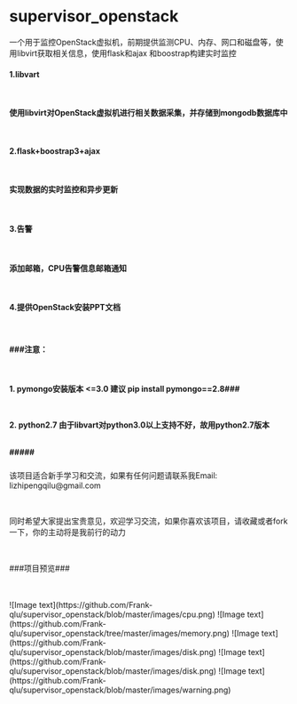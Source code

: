 # supervisor_openstack
一个用于监控OpenStack虚拟机，前期提供监测CPU、内存、网口和磁盘等，使用libvirt获取相关信息，使用flask和ajax 和boostrap构建实时监控
####
####
<h4>1.libvart<h4></br>
    <p>使用libvirt对OpenStack虚拟机进行相关数据采集，并存储到mongodb数据库中</p></br>
<h4>2.flask+boostrap3+ajax<h4></br>
     <p>实现数据的实时监控和异步更新</p></br>
<h4>3.告警<h4></br>
<p>添加邮箱，CPU告警信息邮箱通知</p></br>
<h4>4.提供OpenStack安装PPT文档<h4></br>


<h4>###注意：<h4></br>
<p>1. pymongo安装版本 <=3.0 建议 pip install pymongo==2.8###</p></br>
         <p>2. python2.7 由于libvart对python3.0以上支持不好，故用python2.7版本</p></br>
#####

###

       
###
<p>该项目适合新手学习和交流，如果有任何问题请联系我Email: lizhipengqilu@gmail.com</p></br>
<p>同时希望大家提出宝贵意见，欢迎学习交流，如果你喜欢该项目，请收藏或者fork一下，你的主动将是我前行的动力</p></br>
<p>###项目预览###<p></br></br>
![Image text](https://github.com/Frank-qlu/supervisor_openstack/blob/master/images/cpu.png)
![Image text](https://github.com/Frank-qlu/supervisor_openstack/tree/master/images/memory.png)
![Image text](https://github.com/Frank-qlu/supervisor_openstack/blob/master/images/disk.png)
![Image text](https://github.com/Frank-qlu/supervisor_openstack/blob/master/images/disk.png)
![Image text](https://github.com/Frank-qlu/supervisor_openstack/blob/master/images/warning.png)
